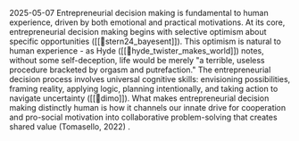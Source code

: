 2025-05-07
Entrepreneurial decision making is fundamental to human experience, driven by both emotional and practical motivations. At its core, entrepreneurial decision making begins with selective optimism about specific opportunities ([[📜stern24_bayesent]]). This optimism is natural to human experience - as Hyde ([[📜hyde_twister_makes_world]]) notes, without some self-deception, life would be merely "a terrible, useless procedure bracketed by orgasm and putrefaction." The entrepreneurial decision process involves universal cognitive skills: envisioning possibilities, framing reality, applying logic, planning intentionally, and taking action to navigate uncertainty  ([[📜dimo]]). What makes entrepreneurial decision making distinctly human is how it channels our innate drive for cooperation and pro-social motivation into collaborative problem-solving that creates shared value (Tomasello, 2022) .